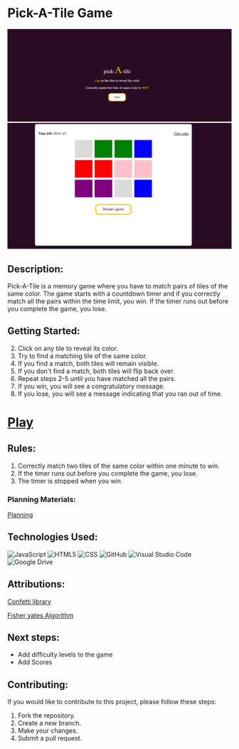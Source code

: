# Pick-A-Tile Game

![gamescreenshot](asset/bg-screenshot.png)
![gamescreenshot](asset/game-screenshot.png)

## Description:

Pick-A-Tile is a memory game where you have to match pairs of tiles of the same color. The game starts with a countdown timer and if you correctly match all the pairs within the time limit, you win. If the timer runs out before you complete the game, you lose.


## Getting Started:

2. Click on any tile to reveal its color.
3. Try to find a matching tile of the same color.
4. If you find a match, both tiles will remain visible.
5. If you don't find a match, both tiles will flip back over.
6. Repeat steps 2-5 until you have matched all the pairs.
7. If you win, you will see a congratulatory message.
8. If you lose, you will see a message indicating that you ran out of time.
# [Play](https://jerryemet.github.io/pick-a-tile/)

## Rules:

1. Correctly match two tiles of the same color within one minute to win.
2. If the timer runs out before you complete the game, you lose.
3. The timer is stopped when you win.


### Planning Materials:
[Planning](https://docs.google.com/document/d/1DVz50hKpcoAyV6O8Y8UbmajSIwys5VFaWRmpEqc15_E/edit?usp=sharing)

## Technologies Used:

![JavaScript](https://img.shields.io/badge/javascript-%23323330.svg?style=for-the-badge&logo=javascript&logoColor=%23F7DF1E)
![HTML5](https://img.shields.io/badge/html5-%23E34F26.svg?style=for-the-badge&logo=html5&logoColor=white)
![CSS](https://camo.githubusercontent.com/9bb8902d6fde4b0ea32ebdb8e5162dd578cd13d693ab8d35ed5eb7daad78abf8/68747470733a2f2f696d672e736869656c64732e696f2f62616467652f4353532d3233393132303f267374796c653d666f722d7468652d6261646765266c6f676f3d63737333266c6f676f436f6c6f723d7768697465)
![GitHub](https://img.shields.io/badge/github-%23121011.svg?style=for-the-badge&logo=github&logoColor=white)
![Visual Studio Code](https://img.shields.io/badge/Visual%20Studio%20Code-0078d7.svg?style=for-the-badge&logo=visual-studio-code&logoColor=white)
![Google Drive](https://img.shields.io/badge/Google%20Drive-4285F4?style=for-the-badge&logo=googledrive&logoColor=white)

## Attributions:

[Confetti library](https://www.npmjs.com/package/canvas-confetti)

[Fisher yates Algorithm](https://www.geeksforgeeks.org/shuffle-a-given-array-using-fisher-yates-shuffle-algorithm/)

## Next steps:

- Add difficulty levels to the game
- Add Scores

## Contributing:

If you would like to contribute to this project, please follow these steps:

1. Fork the repository.
2. Create a new branch.
3. Make your changes.
4. Submit a pull request.